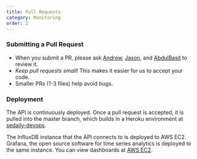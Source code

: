 ```yaml
---
title: Pull Requests
category: Monitoring
order: 2
---
```


### Submitting a Pull Request

* When you submit a PR, please ask [Andrew](https://github.com/andrewmarklloyd), [Jason](https://github.com/jasonify), and [AbdulBasit](https://github.com/abdulbasitkay) to review it.
* *Keep pull requests small!* This makes it easier for us to accept your code. 
* Smaller PRs (1-3 files) help avoid bugs.

### Deployment

The API is continuously deployed. Once a pull request is accepted, it is pulled into the master branch, which builds in a Heroku environment at [sedaily-devops](https://sedaily-devops.herokuapp.com/api/v1/docs).

The InfluxDB instance that the API connects to is deployed to AWS EC2. Grafana, the open source software for time series analytics is deployed to the same instance. You can view dashboards at [AWS EC2](http://ec2-34-216-71-74.us-west-2.compute.amazonaws.com/).
